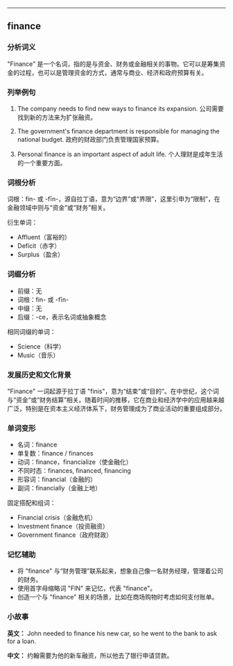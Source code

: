 
---------------
## finance
### 分析词义
"Finance" 是一个名词，指的是与资金、财务或金融相关的事物。它可以是筹集资金的过程，也可以是管理资金的方式，通常与商业、经济和政府预算有关。

### 列举例句
1. The company needs to find new ways to finance its expansion.
   公司需要找到新的方法来为扩张融资。

2. The government's finance department is responsible for managing the national budget.
   政府的财政部门负责管理国家预算。

3. Personal finance is an important aspect of adult life.
   个人理财是成年生活的一个重要方面。

### 词根分析
词根：fin- 或 -fīn-，源自拉丁语，意为“边界”或“界限”，这里引申为“限制”，在金融领域中则与“资金”或“财务”相关。

衍生单词：
- Affluent（富裕的）
- Deficit（赤字）
- Surplus（盈余）

### 词缀分析
- 前缀：无
- 词根：fin- 或 -fīn-
- 中缀：无
- 后缀：-ce，表示名词或抽象概念

相同词缀的单词：
- Science（科学）
- Music（音乐）

### 发展历史和文化背景
"Finance" 一词起源于拉丁语 "finis"，意为“结束”或“目的”。在中世纪，这个词与“资金”或“财务结算”相关。随着时间的推移，它在商业和经济学中的应用越来越广泛，特别是在资本主义经济体系下，财务管理成为了商业活动的重要组成部分。

### 单词变形
- 名词：finance
- 单复数：finance / finances
- 动词：finance，financialize（使金融化）
- 不同时态：finances, financed, financing
- 形容词：financial（金融的）
- 副词：financially（金融上地）

固定搭配和组词：
- Financial crisis（金融危机）
- Investment finance（投资融资）
- Government finance（政府财政）

### 记忆辅助
- 将 "finance" 与“财务管理”联系起来，想象自己像一名财务经理，管理着公司的财务。
- 使用首字母缩略词 "FIN" 来记忆，代表 "finance"。
- 创造一个与 "finance" 相关的场景，比如在商场购物时考虑如何支付账单。

### 小故事
**英文：**
John needed to finance his new car, so he went to the bank to ask for a loan.

**中文：**
约翰需要为他的新车融资，所以他去了银行申请贷款。

